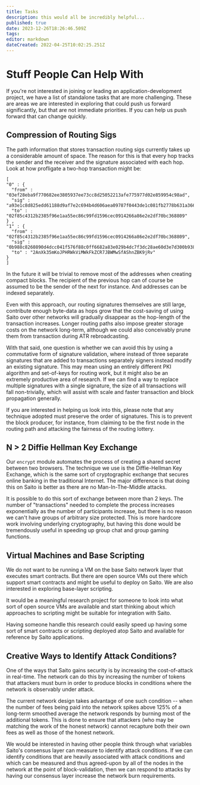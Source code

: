 ```yaml
---
title: Tasks
description: this would all be incredibly helpful...
published: true
date: 2023-12-26T18:26:46.509Z
tags: 
editor: markdown
dateCreated: 2022-04-25T10:02:25.251Z
---
```


# Stuff People Can Help With
If you're not interested in joining or leading an application-development project, we have a list of standalone tasks that are more challenging. These are areas we are interested in exploring that could push us forward significantly, but that are not immediate priorities. If you can help us push forward that can change quickly.

## Compression of Routing Sigs
The path information that stores transaction routing sigs currently takes up a considerable amount of space. The reason for this is that every hop tracks the sender and the receiver and the signature associated with each hop. Look at how profligate a two-hop transaction might be:

```
[
"0" : { 
  "from" : "03ef28eba9f770682ee3805937ee73cc8d25052213afe775977d02e859954c98ad",
  "sig" : "a93e1c8d825edd61188d9af7e2c694b4d606aea09787f0443de1c081fb2778b631a3669e72944ad9b33ae4a7adb8817abba8893e1e34a217d21a01032753f456",
  "to" : "02f85c4312b2385f96e1aa55ec86c99fd1596cec0914266a86e2e2df70bc368809"
} ,
"1" : { 
  "from" : "02f85c4312b2385f96e1aa55ec86c99fd1596cec0914266a86e2e2df70bc368809",
  "sig" : "0b988c8260890d4dcc041f576f88c0ff6682a83e029b4dc7f3dc28ae60d3e7d300b9385f1c57953e810eaf390d976a3558d33e6e436d3f012902d8f047919975",
  "to" : "2AnXk35mKoJPHRWkViMWkFkZCR7JBWMwSfAShnZBK9jRv"
}
]
```

In the future it will be trivial to remove most of the addresses when creating compact blocks. The recipient of the previous hop can of course be assumed to be the sender of the next for instance. And addresses can be indexed separately.

Even with this approach, our routing signatures themselves are still large, contribute enough byte-data as hops grow that the cost-saving of using Saito over other networks will gradually disappear as the hop-length of the transaction increases. Longer routing paths also impose greater storage costs on the network long-term, although we could also conceivably prune them from transaction during ATR rebroadcasting.

With that said, one question is whether we can avoid this by using a commutative form of signature validation, where instead of three separate signatures that are added to transactions separately signers instead modify an existing signature. This may mean using an entirely different PKI algorithm and set-of-keys for routing work, but it might also be an extremely productive area of research. If we can find a way to replace multiple signatures with a single signature, the size of all transactions will fall non-trivially, which will assist with scale and faster transaction and block propagation generally.

If you are interested in helping us look into this, please note that any technique adopted must preserve the order of signatures. This is to prevent the block producer, for instance, from claiming to be the first node in the routing path and attacking the fairness of the routing lottery.

## N > 2 Diffie Hellman Key Exchange
Our ```encrypt``` module automates the process of creating a shared secret between two browsers. The technique we use is the Diffie-Hellman Key Exchange, which is the same sort of cryptographic exchange that secures online banking in the traditional Internet. The major difference is that doing this on Saito is better as there are no Man-In-The-Middle attacks.

It is possible to do this sort of exchange between more than 2 keys. The number of "transactions" needed to complete the process increases exponentially as the number of participants increase, but there is no reason we can't have groups of arbitrary size protected. This is more hardcore work involving underlying cryptography, but having this done would be tremendously useful in speeding up group chat and group gaming functions.

## Virtual Machines and Base Scripting

We do not want to be running a VM on the base Saito network layer that executes smart contracts. But there are open source VMs out there which support smart contracts and might be useful to deploy on Saito. We are also interested in exploring base-layer scripting.

It would be a meaningful research project for someone to look into what sort of open source VMs are available and start thinking about which approaches to scripting might be suitable for integration with Saito.

Having someone handle this research could easily speed up having some sort of smart contracts or scripting deployed atop Saito and available for reference by Saito applications.


## Creative Ways to Identify Attack Conditions?

One of the ways that Saito gains security is by increasing the cost-of-attack in real-time. The network can do this by increasing the number of tokens that attackers must burn in order to produce blocks in conditions where the network is observably under attack.

The current network design takes advantage of one such condition -- when the number of fees being paid into the network spikes above 125% of a long-term smoothed average the network responds by burning most of the additional tokens. This is done to ensure that attackers (who may be matching the work of the honest network) cannot recapture both their own fees as well as those of the honest network.

We would be interested in having other people think through what variables Saito's consensus layer can measure to identify attack conditions. If we can identify conditions that are heavily associated with attack conditions and which can be measured and thus agreed-upon by all of the nodes in the network at the point of block-validation, then we can respond to attacks by having our consensus layer increase the network burn requirements.

